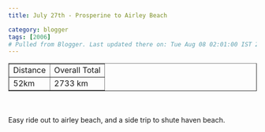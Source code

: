 ```yaml
---
title: July 27th - Prosperine to Airley Beach

category: blogger
tags: [2006]
# Pulled from Blogger. Last updated there on: Tue Aug 08 02:01:00 IST 2006
---
```

<TABLE BORDER="1"><TR><TD>Distance</TD><TD>Overall Total</TD></TR><TR><TD>52km</TD><TD>2733 km</TD></TR></TABLE><br /><br />Easy ride out to airley beach, and a side trip to shute haven beach.<br /><br /><IMG SRC='http://photos1.blogger.com/blogger/916/2956/320/IMG_1677.jpg' border=0 alt='' style='clear:all;float:centre;margin: 0px 10px 10px 0px; cursor:hand'>
